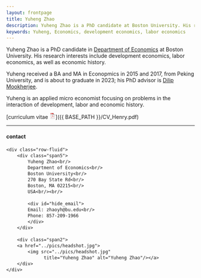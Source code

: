 ```yaml
---
layout: frontpage
title: Yuheng Zhao
description: Yuheng Zhao is a PhD candidate at Boston University. His research interests include development economics, labor economics, as well as economic history.
keywords: Yuheng, Economics, development economics, labor economics
---
```



Yuheng Zhao is a PhD candidate in [Department of Economics](https://www.bu.edu/econ/) at Boston University. His research interests include development economics, labor economics, as well as economic history.

Yuheng received a BA and MA in Econopmics in 2015 and 2017, from Peking
University, and is about to graduate in 2023; his PhD advisor is
[Dilip Mookherjee](http://people.bu.edu/dilipm/).

Yuheng is an applied micro economist focusing on problems in the interaction of development, labor and economic history.

[curriculum vitae ![CV as pdf](icons16/pdf-icon.png)]({{ BASE_PATH }}/CV_Henry.pdf)<br/>

---

<div class="container">
<h4><a name="contact"></a>contact</h4>

    <div class="row-fluid">
        <div class="span5">
            Yuheng Zhao<br/>
            Department of Economics<br/>
            Boston University<br/>
            270 Bay State Rd<br/>
            Boston, MA 02215<br/>
            USA<br/><br/>

            <div id="hide_email">
            Email: zhaoyh@bu.edu<br/>
            Phone: 857-209-1966
            </div>
        </div>

        <div class="span2">
        <a href="../pics/headshot.jpg">
            <img src="../pics/headshot.jpg"
                  title="Yuheng Zhao" alt="Yuheng Zhao"/></a>
        </div>
    </div>
</div>